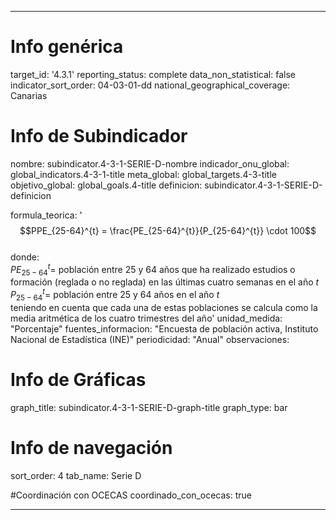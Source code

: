 ---

# Info genérica
target_id: '4.3.1'
reporting_status: complete
data_non_statistical: false
indicator_sort_order: 04-03-01-dd
national_geographical_coverage: Canarias

# Info de Subindicador
nombre: subindicator.4-3-1-SERIE-D-nombre
indicador_onu_global: global_indicators.4-3-1-title
meta_global: global_targets.4-3-title
objetivo_global: global_goals.4-title
definicion: subindicator.4-3-1-SERIE-D-definicion

formula_teorica: '$$PPE_{25-64}^{t} = \frac{PE_{25-64}^{t}}{P_{25-64}^{t}} \cdot 100$$ <br>
donde: <br>
$PE_{25-64}^{t} =$ población entre 25 y 64 años que ha realizado estudios o formación (reglada o no reglada) en las últimas cuatro semanas en el año $t$ <br>
$P_{25-64}^{t} =$ población entre 25 y 64 años en el año $t$ <br>
teniendo en cuenta que cada una de estas poblaciones se calcula como la media aritmética de los cuatro trimestres del año'
unidad_medida: "Porcentaje"
fuentes_informacion: "Encuesta de población activa, Instituto Nacional de Estadística (INE)"
periodicidad: "Anual"
observaciones: 

# Info de Gráficas
graph_title: subindicator.4-3-1-SERIE-D-graph-title
graph_type: bar

# Info de navegación
sort_order: 4
tab_name: Serie D

#Coordinación con OCECAS
coordinado_con_ocecas: true

---